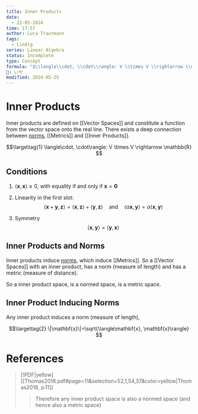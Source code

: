 ```yaml
---
title: Inner Products
date:
  - 22-05-2024
time: 17:57
author: Luca Trautmann
tags:
  - LinAlg
series: Linear Algebra
status: Incomplete
type: Concept
formula: "$\\langle\\cdot, \\cdot\\rangle: V \\times V \\rightarrow \\mathbb{R}$"
🍙: いや
modified: 2024-05-25
---
```

# Inner Products
Inner products are defined on [[Vector Spaces]] and constitute a function from the vector space onto the real line. There exists a deep connection between [norms](Norms%20in%20Linear%20Algebra), [[Metrics]] and [[Inner Products]]. 


$$\large\tag{1}
\langle\cdot, \cdot\rangle: V \times V \rightarrow \mathbb{R}
$$
## Conditions
1. $\langle\mathbf{x}, \mathbf{x}\rangle \geq 0$, with equality if and only if $\mathbf{x}=\mathbf{0}$
2. Linearity in the first slot: $$\langle\mathbf{x}+\mathbf{y}, \mathbf{z}\rangle=\langle\mathbf{x}, \mathbf{z}\rangle+\langle\mathbf{y}, \mathbf{z}\rangle \quad \text{and} \quad \langle\alpha \mathbf{x}, \mathbf{y}\rangle=\alpha\langle\mathbf{x}, \mathbf{y}\rangle$$

3. Symmetry
$$
\langle\mathbf{x}, \mathbf{y}\rangle=\langle\mathbf{y}, \mathbf{x}\rangle
$$

## Inner Products and Norms
Inner products induce [norms](Norms%20in%20Linear%20Algebra), which induce [[Metrics]]. So a [[Vector Spaces]] with an inner product, has a norm (measure of length) and has a metric (measure of distance). 

So a inner product space, is a normed space, is a metric space.

## Inner Product Inducing Norms
Any inner product induces a norm (measure of length), 

$$\large\tag{2}
\|\mathbf{x}\|=\sqrt{\langle\mathbf{x}, \mathbf{x}\rangle}
$$



# References
> [!PDF|yellow] [[Thomas2018.pdf#page=11&selection=52,1,54,37&color=yellow|Thomas2018, p.11]]
> > Therefore any inner product space is also a normed space (and hence also a metric space)
> 
> 